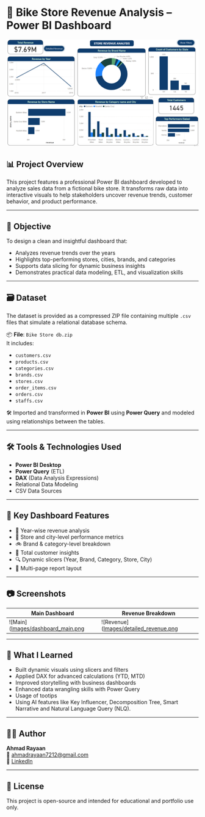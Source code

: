 # 🛒 Bike Store Revenue Analysis – Power BI Dashboard

![Dashboard Overview](https://github.com/rayaan07jpg/BikeStore-Revenue-Analysis/blob/main/dashboard_main.PNG)

## 📊 Project Overview

This project features a professional Power BI dashboard developed to analyze sales data from a fictional bike store. It transforms raw data into interactive visuals to help stakeholders uncover revenue trends, customer behavior, and product performance.

---

## 🎯 Objective

To design a clean and insightful dashboard that:
- Analyzes revenue trends over the years
- Highlights top-performing stores, cities, brands, and categories
- Supports data slicing for dynamic business insights
- Demonstrates practical data modeling, ETL, and visualization skills

---

## 🗃️ Dataset

The dataset is provided as a compressed ZIP file containing multiple `.csv` files that simulate a relational database schema.

📦 **File**: `Bike Store db.zip`  
It includes:
- `customers.csv`
- `products.csv`
- `categories.csv`
- `brands.csv`
- `stores.csv`
- `order_items.csv`
- `orders.csv`
- `staffs.csv`

🛠️ Imported and transformed in **Power BI** using **Power Query** and modeled using relationships between the tables.

---

## 🛠️ Tools & Technologies Used

- **Power BI Desktop**
- **Power Query** (ETL)
- **DAX** (Data Analysis Expressions)
- Relational Data Modeling
- CSV Data Sources

---

## 📌 Key Dashboard Features

- 📆 Year-wise revenue analysis
- 🏬 Store and city-level performance metrics
- 🚲 Brand & category-level breakdown
- 👥 Total customer insights
- 🔍 Dynamic slicers (Year, Brand, Category, Store, City)
- 📄 Multi-page report layout

---

## 📷 Screenshots

| Main Dashboard | Revenue Breakdown |
|----------------|-------------------|
| ![Main]([Images/dashboard_main.png](https://github.com/rayaan07jpg/BikeStore-Revenue-Analysis/blob/main/dashboard_main.PNG) | ![Revenue]([Images/detailed_revenue.png](https://github.com/rayaan07jpg/BikeStore-Revenue-Analysis/blob/main/detailed_revenue.PNG) |

---

## 🧠 What I Learned

- Built dynamic visuals using slicers and filters
- Applied DAX for advanced calculations (YTD, MTD)
- Improved storytelling with business dashboards
- Enhanced data wrangling skills with Power Query
- Usage of tootips
- Using AI features like Key Influencer, Decomposition Tree, Smart Narrative and Natural Language Query (NLQ).

---

## 👨‍💻 Author

**Ahmad Rayaan**  
📧 ahmadrayaan7212@gmail.com  
🔗 [LinkedIn](https://www.linkedin.com/in/your-link-here)

---

## 📄 License

This project is open-source and intended for educational and portfolio use only.


